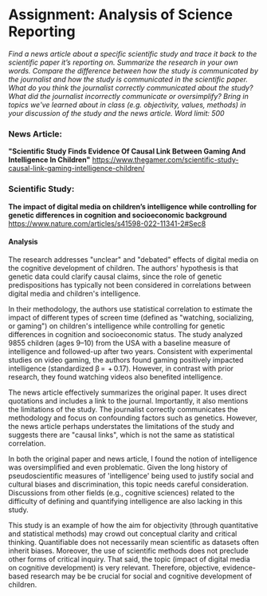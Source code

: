 # Assignment: Analysis of Science Reporting

*Find a news article about a specific scientific study and trace it back to the scientific paper it’s reporting on. Summarize the research in your own words. Compare the difference between how the study is communicated by the journalist and how the study is communicated in the scientific paper. What do you think the journalist correctly communicated about the study? What did the journalist incorrectly communicate or oversimplify? Bring in topics we've learned about in class (e.g. objectivity, values, methods) in your discussion of the study and the news article. Word limit: 500*

### News Article: 
**"Scientific Study Finds Evidence Of Causal Link Between Gaming And Intelligence In Children"**
https://www.thegamer.com/scientific-study-causal-link-gaming-intelligence-children/

### Scientific Study:
**The impact of digital media on children’s intelligence while controlling for genetic differences in cognition and socioeconomic background**
https://www.nature.com/articles/s41598-022-11341-2#Sec8


#### Analysis

The research addresses "unclear" and "debated" effects of digital media on the cognitive development of children. The authors' hypothesis is that genetic data could clarify causal claims, since the role of genetic predispositions has typically not been considered in correlations between digital media and children's intelligence. 

In their methodology, the authors use statistical correlation to estimate the impact of different types of screen time (defined as "watching, socializing, or gaming") on children's intelligence while controlling for genetic differences in cognition and socioeconomic status. The study analyzed 9855 children (ages 9–10) from the USA with a baseline measure of intelligence and followed-up after two years. Consistent with experimental studies on video gaming, the authors found gaming positively impacted intelligence (standardized β =  + 0.17). However, in contrast with prior research, they found watching videos also benefited intelligence.

The news article effectively summarizes the original paper. It uses direct quotations and includes a link to the journal. Importantly, it also mentions the limitations of the study. The journalist correctly communicates the methodology and focus on confounding factors such as genetics. However, the news article perhaps understates the limitations of the study and suggests there are "causal links", which is not the same as statistical correlation. 

In both the original paper and news article, I found the notion of intelligence was oversimplified and even problematic. Given the long history of pseudoscientific measures of 'intelligence' being used to justify social and cultural biases and discrimination, this topic needs careful consideration. Discussions from other fields (e.g., cognitive sciences) related to the difficulty of defining and quantifying intelligence are also lacking in this study. 

This study is an example of how the aim for objectivity (through quantitative and statistical methods) may crowd out conceptual clarity and critical thinking. Quantifiable does not necessarily mean scientific as datasets often inherit biases. Moreover, the use of scientific methods does not preclude other forms of critical inquiry. That said, the topic (impact of digital media on cognitive development) is very relevant. Therefore, objective, evidence-based research may be be crucial for social and cognitive development of children.   